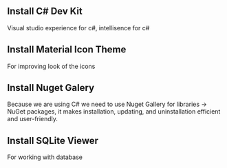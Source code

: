 ## Install C# Dev Kit
Visual studio experience for c#, intellisence for c# 

## Install Material Icon Theme
For improving look of the icons

## Install Nuget Galery
Because we are using C# we need to use Nuget Gallery for libraries -> NuGet packages, it makes installation, updating, and uninstallation efficient and user-friendly.

## Install SQLite Viewer
For working with database






